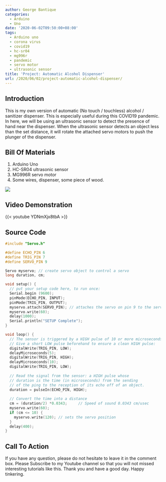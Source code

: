 ```yaml
---
author: George Bantique
categories:
  - Arduino
  - Uno
date: '2020-06-02T09:50:00+08:00'
tags:
  - Arduino uno
  - corona virus
  - covid19
  - hc-sr04
  - mg996r
  - pandemic
  - servo motor
  - ultrasonic sensor
title: 'Project: Automatic Alcohol Dispenser'
url: /2020/06/02/project-automatic-alcohol-dispenser/
---
```


## **Introduction**

This is my own version of automatic (No touch / touchless) alcohol / sanitizer dispenser. This is especially useful during this COVID19 pandemic. In here, we will be using an ultrasonic sensor to detect the presence of hand near the dispenser. When the ultrasonic sensor detects an object less than the set distance, it will rotate the attached servo motors to push the plunger of the dispenser.

## **Bill Of Materials**

1. Arduino Uno
2. HC-SR04 ultrasonic sensor
3. MG996R servo motor
4. Some wires, dispenser, some piece of wood.

![](/images/AlcoholDispenser.png)

## **Video Demonstration**

{{< youtube YDNmXjx8tbA >}}

## **Source Code**

```cpp { lineNos="true" wrap="true" }
#include "Servo.h"

#define ECHO_PIN 6
#define TRIG_PIN 7
#define SERVO_PIN 9

Servo myservo; // create servo object to control a servo
long duration, cm;

void setup() {
  // put your setup code here, to run once:
  Serial.begin (9600);
  pinMode(ECHO_PIN, INPUT);
  pinMode(TRIG_PIN, OUTPUT);
  myservo.attach(SERVO_PIN); // attaches the servo on pin 9 to the servo object
  myservo.write(60);
  delay(1000);
  Serial.println("SETUP Complete");
}

void loop() {
  // The sensor is triggered by a HIGH pulse of 10 or more microseconds.
  // Give a short LOW pulse beforehand to ensure a clean HIGH pulse:
  digitalWrite(TRIG_PIN, LOW);
  delayMicroseconds(5);
  digitalWrite(TRIG_PIN, HIGH);
  delayMicroseconds(10);
  digitalWrite(TRIG_PIN, LOW);
 
  // Read the signal from the sensor: a HIGH pulse whose
  // duration is the time (in microseconds) from the sending
  // of the ping to the reception of its echo off of an object.
  duration = pulseIn(ECHO_PIN, HIGH);
 
  // Convert the time into a distance
  cm = (duration/2) *0.0343;     // Speed of sound 0.0343 cm/usec
  myservo.write(60);
  if (cm <= 10) {
    myservo.write(120); // sets the servo position
  }
  delay(400);
}
```

## **Call To Action**

If you have any question, please do not hesitate to leave it in the comment box.
Please Subscribe to my Youtube channel so that you will not missed interesting tutorials like this.
Thank you and have a good day.
Happy tinkering.

